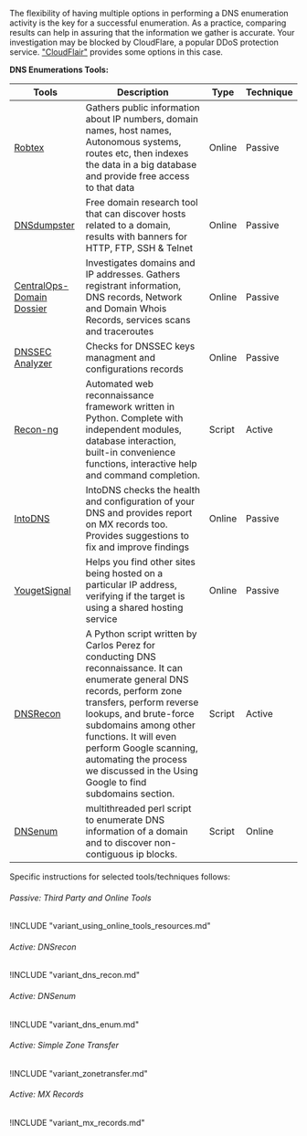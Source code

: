 The flexibility of having multiple options in performing a DNS enumeration activity is the key for a successful enumeration. As a practice, comparing results can help in assuring that the information we gather is accurate. Your investigation may be blocked by CloudFlare, a popular DDoS protection service. ["CloudFlair"](https://blog.christophetd.fr/bypassing-cloudflare-using-internet-wide-scan-data/) provides some options in this case.


**DNS Enumerations Tools:**

| Tools | Description | Type | Technique |
|-------|------------------------------------------------------|------|------|
|[Robtex](https://www.robtex.com/)|Gathers public information about IP numbers, domain names, host names, Autonomous systems, routes etc, then indexes the data in a big database and provide free access to that data | Online | Passive |
|[DNSdumpster](https://dnsdumpster.com/)|Free domain research tool that can discover hosts related to a domain, results with banners for HTTP, FTP, SSH & Telnet |Online | Passive |
|[CentralOps-Domain Dossier](https://centralops.net/co/)|Investigates domains and IP addresses. Gathers registrant information, DNS records, Network and Domain Whois Records, services scans and traceroutes | Online | Passive |
|[DNSSEC Analyzer](http://dnssec-debugger.verisignlabs.com/)| Checks for DNSSEC keys managment and configurations records | Online | Passive |
|[Recon-ng](https://bitbucket.org/LaNMaSteR53/recon-ng)| Automated web reconnaissance framework written in Python. Complete with independent modules, database interaction, built-in convenience functions, interactive help and command completion. | Script | Active |
[IntoDNS](https://intodns.com/) | IntoDNS checks the health and configuration of your DNS and provides report on MX records too. Provides suggestions to fix and improve findings | Online | Passive |
|[YougetSignal](https://www.yougetsignal.com/tools/web-sites-on-web-server/)| Helps you find other sites being hosted on a particular IP address, verifying if the target is using a shared hosting service | Online | Passive |
|[DNSRecon](https://github.com/darkoperator/dnsrecon)|A Python script written by Carlos Perez for conducting DNS reconnaissance. It can enumerate general DNS records, perform zone transfers, perform reverse lookups, and brute-force subdomains among other functions. It will even perform Google scanning, automating the process we discussed in the Using Google to find subdomains section. | Script | Active |
|[DNSenum](https://github.com/fwaeytens/dnsenum)|multithreaded perl script to enumerate DNS information of a domain and to discover non-contiguous ip blocks.|Script|Online|

Specific instructions for selected tools/techniques follows:

###### Passive: Third Party and Online Tools

!INCLUDE "variant_using_online_tools_resources.md"

###### Active: DNSrecon

!INCLUDE "variant_dns_recon.md"

###### Active: DNSenum

!INCLUDE "variant_dns_enum.md"

###### Active: Simple Zone Transfer

!INCLUDE "variant_zonetransfer.md"

###### Active: MX Records

!INCLUDE "variant_mx_records.md"
